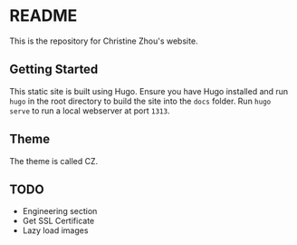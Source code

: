 # README

This is the repository for Christine Zhou's website.

## Getting Started

This static site is built using Hugo. Ensure you have Hugo installed and run `hugo` in the root directory to build the site into the `docs` folder. Run `hugo serve` to run a local webserver at port `1313`.

## Theme

The theme is called CZ.

## TODO

- Engineering section
- Get SSL Certificate
- Lazy load images
